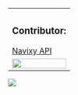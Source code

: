 <table width="100%">
  <tbody>
    <tr>
      <td width="54%">
        <!--img src="https://github-readme-stats.vercel.app/api?count_private=true&username=adideas&show_icons=true&include_all_commits=true&theme=dark&locale=ru" /-->
      </td>
      <td width="46%">
        <!--img src="https://github-readme-stats.vercel.app/api/top-langs/?count_private=true&username=adideas&show_icons=true&theme=dark&custom_title=Стек"/-->
      </td>
    </tr>
    <tr>
      <td colspan="2">
        <h3>Contributor: </h3>
        <a href="https://github.com/SquareGPS/navixy-api">Navixy API</a>
      </td>
    </tr>
    <tr>
      <td colspan="2">
        <img src="https://www.ixbt.com/img/n1/news/2020/5/1/tenor-google.gif" width="100%"/>
      </td>
    </tr>
  </tbody>
</table>

<a href="https://www.codewars.com/users/uff_auth" target="_blank">
  <img src="https://www.codewars.com/users/uff_auth/badges/large"/>
</a>
